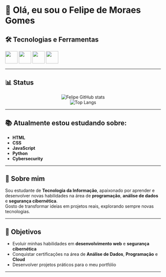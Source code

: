 # 👋 Olá, eu sou o Felipe de Moraes Gomes  

## 🛠️ Tecnologias e Ferramentas  

<p align="left">
  <img src="https://cdn.jsdelivr.net/gh/devicons/devicon/icons/html5/html5-original.svg" width="40" height="40" />
  <img src="https://cdn.jsdelivr.net/gh/devicons/devicon/icons/css3/css3-original.svg" width="40" height="40" />
  <img src="https://cdn.jsdelivr.net/gh/devicons/devicon/icons/javascript/javascript-original.svg" width="40" height="40" />
  <img src="https://cdn.jsdelivr.net/gh/devicons/devicon/icons/python/python-original.svg" width="40" height="40" />
</p>

---

## 📊 Status  

<div align="center">
  
![Felipe GitHub stats](https://github-readme-stats.vercel.app/api?username=FelipeGomes29&show_icons=true&theme=tokyonight)  
![Top Langs](https://github-readme-stats.vercel.app/api/top-langs/?username=FelipeGomes29&layout=compact&theme=tokyonight)

</div>

---

## 📚 Atualmente estou estudando sobre:  
- **HTML**  
- **CSS**  
- **JavaScript**  
- **Python**  
- **Cybersecurity**  

---

## 🚀 Sobre mim  

Sou estudante de **Tecnologia da Informação**, apaixonado por aprender e desenvolver novas habilidades na área de **programação**, **análise de dados** e **segurança cibernética**.  
Gosto de transformar ideias em projetos reais, explorando sempre novas tecnologias.  

---

## 🎯 Objetivos  

- Evoluir minhas habilidades em **desenvolvimento web** e **segurança cibernética**  
- Conquistar certificações na área de **Análise de Dados**, **Programação** e **Cloud**  
- Desenvolver projetos práticos para o meu portfólio  

---
